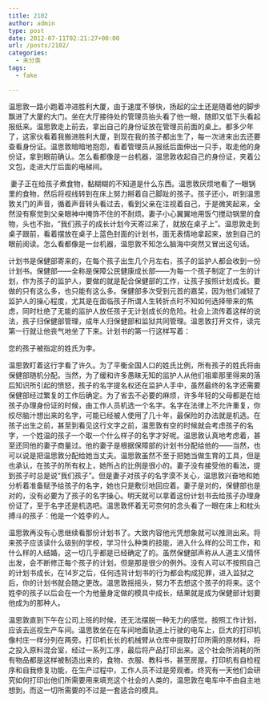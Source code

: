 ```yaml
---
title: 2102
author: admin
type: post
date: 2012-07-11T02:21:27+00:00
url: /posts/2102/
categories:
  - 未分类
tags:
  - fake

---
```

温思敦一路小跑着冲进胜利大厦，由于速度不够快，扬起的尘土还是随着他的脚步飘进了大厦的大门。坐在大厅接待处的管理员抬头看了他一眼，随即又低下头看起报纸来。温思敦走上前去，拿出自己的身份证放在管理员前面的桌上。都多少年了，这家伙看着我搬进胜利大厦，到现在我的孩子都出生了，每一次进来出去还要查看身份证。温思敦暗暗地抱怨，看着管理员从报纸后面伸出一只手，取走他的身份证，拿到眼前确认。怎么看都像是一台机器，温思敦收起自己的身份证，夹着公文包，走进大厅后面的电梯间。

&nbsp;妻子正在给孩子煮食物，黏糊糊的不知道是什么东西。温思敦厌烦地看了一眼锅里的食物，然后将视线转到在床上努力掰着自己脚趾的孩子。孩子还小，听到温思敦关门的声音，循着声音转头看过去，看到父亲在注视着自己，于是微笑起来，全然没有察觉到父亲眼神中掩饰不住的不耐烦。妻子小心翼翼地用饭勺搅动锅里的食物，头也不抬，“我们孩子的成长计划今天寄过来了，就放在桌子上”。温思敦走到桌子跟前，看着摆放在桌子上蓝色封面的计划书，面无表情地拿起来，放到自己的眼前阅读。怎么看都像是一台机器，温思敦不知怎么脑海中突然又冒出这句话。 

计划书是保健部寄来的，在每个孩子出生几个月左右，孩子的监护人都会收到一份计划书。保健部——全称是保障公民健康成长部——为每一个孩子制定了一生的计划，作为孩子的监护人，要做的就是配合保健部的工作，让孩子按照计划成长。要做的只有这么多，也只能有这么多。保健部多次受到元首的嘉奖，因为他们减轻了监护人的操心程度，尤其是在面临孩子所谓人生转折点时不知如何选择带来的焦虑，同时杜绝了无能的监护人放任孩子无计划成长的危险。社会上流传着这样的说法，孩子归保健部管理，成年人归保健部和监狱共同管理。温思敦打开文件，读完第一行就让他丧气地坐了下来。计划书的第一行这样写着： 

您的孩子被指定的姓氏为李。 

温思敦盯着这行字看了许久。为了平衡全国人口的姓氏比例，所有孩子的姓氏将由保健部随机分配。当然，为了缓和许多愚昧无知的监护人从他们祖辈那里得来的落后知识所引起的愤怒，孩子的名字提名权还在监护人手中，虽然最终的名字还需要保健部经过繁复的工作后确定。为了省去不必要的麻烦，许多年轻的父母都是在给孩子办理身份证的时候，由工作人员机选一个名字。名字在法律上不允许重复，你绞尽脑汁想出来的名字，可能已经被人使用了几十年，最保险的办法就是机选。在孩子出生之前，甚至到看见这行文字之前，温思敦有空的时候就会考虑孩子的名字，一个姓温的孩子一个取一个什么样子的名字才好呢。温思敦认真地考虑着，甚至还同他的妻子商量过。他的妻子是根据保障部的计划书分配给他的——当然，也可以说是把温思敦分配给她当丈夫。温思敦虽然不至于把她当做生育的工具，但是也承认，在孩子的所有权上，她所占的比例是很小的。妻子没有接受他的看法，提到孩子时总是说“我们孩子”。但是妻子对孩子的名字漠不关心，温思敦兴奋地和她分析着准备赋予给孩子的名字，她也只是敷衍地回应着。妻子是对的，保健部也是对的，没有必要为了孩子的名字操心。明天就可以拿着这份计划书去给孩子办理身份证了，至于名字还是机选吧。温思敦怀着无可奈何的念头看了一眼在床上和枕头搏斗的孩子：他是一个姓李的人。

温思敦再没有心思继续看那份计划书了。大致内容他光凭想象就可以推测出来。将来孩子应该读什么级别的学校，学习什么种类的技能，进入什么样的公司工作，和什么样的人结婚，这一切几乎都是已经确定了的。虽然保健部声称从人道主义情怀出发，会不断修正每个孩子的计划，但是那是很少的例外。没有人可以不按照自己的计划书成长，在14岁之后，任何违背计划书的行为都会构成犯罪，进入监狱之后，你的计划书就会随之更改。温思敦摇摇头，努力不去想这个孩子的将来。这个姓李的孩子以后会在一个为他量身定做的模具中成长，结果就是成为保健部计划要他成为的那种人。 

温思敦直到下午在公司上班的时候，还无法摆脱一种无力的感觉。按照工作计划，应该去巡视生产车间。温思敦坐在在车间地面轨道上行驶的电车上，巨大的打印机像村庄一样分列在两旁。打印机长长的机械臂从仓库中提取打印所需的原材料，将之投入原料混合室，经过一系列工序，最后将产品打印出来。这个社会所消耗的所有物品都是这样被制造出来的，食物、衣服、教科书，甚至房屋。打印机有自检程序和自我修复功能，在生产过程中，工作人员不过是旁观者。终究有一天他们会研究如何打印出他们所需要用来填充这个社会的人类的，温思敦在电车中不由自主地想到，而这一切所需要的不过是一套适合的模具。